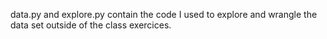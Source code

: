 data.py and explore.py contain the code I used to explore and wrangle the 
data set outside of the class exercices.
